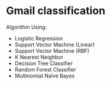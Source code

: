 <h1>Gmail classification</h1>

Algorithm Using:
- Logistic Regression
- Support Vector Machine (Linear)
- Support Vector Machine (RBF)
- K Nearest Neighbor
- Decision Tree Classifier
- Random Forest Classifier
- Multinomial Naïve Bayes

